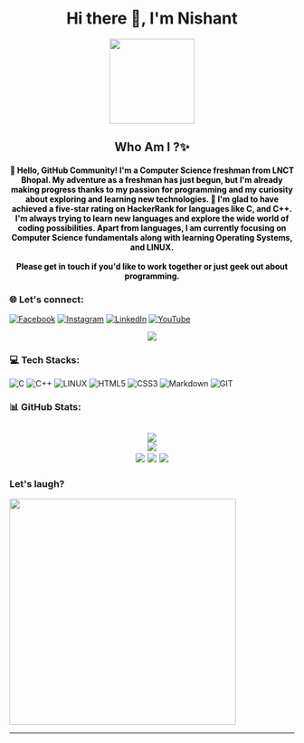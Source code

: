 <h1 align="center">Hi there 👋, I'm Nishant</h1>
<div align="center">
  <img height="150" src="https://encrypted-tbn0.gstatic.com/images?q=tbn:ANd9GcRKxFl-F_n3X4nEt_EK6OiYXw4vF94VSQmbRHFqre2CfcsmjTvasGFArdS3Eyt3X06368g&usqp=CAU" />
</div>




<!-- Intro Section-->
<h2 align="center">Who Am I  ?✨</h2>

<h4 align="center" style="color:black;">
👋 Hello, GitHub Community! I'm a Computer Science freshman from LNCT Bhopal. My adventure as a freshman has just begun, but I'm already making progress thanks to my passion for programming and my curiosity about exploring and learning new technologies. 🌼 I'm glad to have achieved a five-star rating on HackerRank for languages like C, and C++. I'm always trying to learn new languages and explore the wide world of coding possibilities. Apart from languages, I am currently focusing on Computer Science fundamentals along with learning Operating Systems, and LINUX.
<br><br>
Please get in touch if you'd like to work together or just geek out about programming. 




<!-- Links Section-->
### 🌐 Let's connect:
[![Facebook](https://img.shields.io/badge/Facebook-%231877F2.svg?logo=Facebook&logoColor=white)](https://facebook.com/100093097620855) [![Instagram](https://img.shields.io/badge/Instagram-%23E4405F.svg?logo=Instagram&logoColor=white)](https://instagram.com/imur_nishant) [![LinkedIn](https://img.shields.io/badge/LinkedIn-%230077B5.svg?logo=linkedin&logoColor=white)](https://linkedin.com/in/nishant-05-gaurav) [![YouTube](https://img.shields.io/badge/YouTube-%23FF0000.svg?logo=YouTube&logoColor=white)](https://youtube.com/@im_nishant10) 




<!-- Profile View Section-->
<div align="center">
  
[![](https://visitcount.itsvg.in/api?id=nishant05gaurav&icon=5&color=9)](https://visitcount.itsvg.in)
</div>



<!-- Tech Stack Section-->
### 💻 Tech Stacks:  
![C](https://img.shields.io/badge/c-%2300599C.svg?style=plastic&logo=c&logoColor=white) ![C++](https://img.shields.io/badge/c++-%2300599C.svg?style=plastic&logo=c%2B%2B&logoColor=white) ![LINUX](https://img.shields.io/badge/Linux-FCC624?style=plastic&logo=linux&logoColor=black) ![HTML5](https://img.shields.io/badge/html5-%23E34F26.svg?style=plastic&logo=html5&logoColor=white) ![CSS3](https://img.shields.io/badge/css3-%231572B6.svg?style=plastic&logo=css3&logoColor=white) ![Markdown](https://img.shields.io/badge/markdown-%23000000.svg?style=plastic&logo=markdown&logoColor=white) ![GIT](https://img.shields.io/badge/Git-fc6d26?style=plastic&logo=git&logoColor=white)

### 📊 GitHub Stats:
<h2 align="center">

![](https://github-readme-stats.vercel.app/api/top-langs/?username=nishant05gaurav&theme=vue-dark&hide_border=false&include_all_commits=true&count_private=false&layout=compact)<br>
![](https://github-contributor-stats.vercel.app/api?username=nishant05gaurav&limit=5&theme=radical&combine_all_yearly_contributions=true)<br>
![](https://github-readme-stats.vercel.app/api?username=nishant05gaurav&theme=vue-dark&hide_border=false&include_all_commits=true&count_private=false)
![](https://github-readme-streak-stats.herokuapp.com/?user=nishant05gaurav&theme=vue-dark&hide_border=false)
![](https://github-profile-trophy.vercel.app/?username=nishant05gaurav&theme=radical&no-frame=false&no-bg=false&margin-w=4)  


<!-- Other Section-->
### Let's laugh?
<img align="center" src='https://randommeme-five.vercel.app/' style="height: 400px;"/>

---
